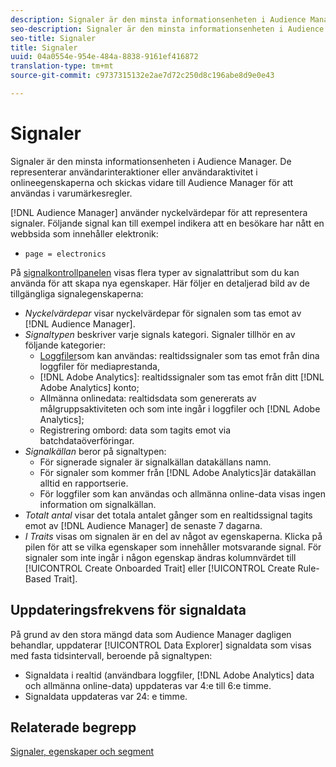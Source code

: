 ```yaml
---
description: Signaler är den minsta informationsenheten i Audience Manager. De representerar användarinteraktioner eller användaraktivitet i dina onlineegenskaper och skickas vidare till Audience Manager för att användas i varumärkesregler.
seo-description: Signaler är den minsta informationsenheten i Audience Manager. De representerar användarinteraktioner eller användaraktivitet i dina onlineegenskaper och skickas vidare till Audience Manager för att användas i varumärkesregler.
seo-title: Signaler
title: Signaler
uuid: 04a0554e-954e-484a-8838-9161ef416872
translation-type: tm+mt
source-git-commit: c9737315132e2ae7d72c250d8c196abe8d9e0e43

---
```



# Signaler

Signaler är den minsta informationsenheten i Audience Manager. De representerar användarinteraktioner eller användaraktivitet i onlineegenskaperna och skickas vidare till Audience Manager för att användas i varumärkesregler.

[!DNL Audience Manager] använder nyckelvärdepar för att representera signaler. Följande signal kan till exempel indikera att en besökare har nått en webbsida som innehåller elektronik:

* `page = electronics`

På [signalkontrollpanelen](../../features/data-explorer/data-explorer-signals-dashboard.md) visas flera typer av signalattribut som du kan använda för att skapa nya egenskaper. Här följer en detaljerad bild av de tillgängliga signalegenskaperna:

* *Nyckelvärdepar* visar nyckelvärdepar för signalen som tas emot av [!DNL Audience Manager].
* *Signaltypen* beskriver varje signals kategori. Signaler tillhör en av följande kategorier:
   * [Loggfiler](/help/using/integration/media-data-integration/actionable-log-files.md)som kan användas: realtidssignaler som tas emot från dina loggfiler för mediaprestanda,
   * [!DNL Adobe Analytics]: realtidssignaler som tas emot från ditt [!DNL Adobe Analytics] konto;
   * Allmänna onlinedata: realtidsdata som genererats av målgruppsaktiviteten och som inte ingår i loggfiler och [!DNL Adobe Analytics];
   * Registrering ombord: data som tagits emot via batchdataöverföringar.
* *Signalkällan* beror på signaltypen:
   * För signerade signaler är signalkällan datakällans namn.
   * För signaler som kommer från [!DNL Adobe Analytics]är datakällan alltid en rapportserie.
   * För loggfiler som kan användas och allmänna online-data visas ingen information om signalkällan.
* *Totalt antal* visar det totala antalet gånger som en realtidssignal tagits emot av [!DNL Audience Manager] de senaste 7 dagarna.
* *I Traits* visas om signalen är en del av något av egenskaperna. Klicka på pilen för att se vilka egenskaper som innehåller motsvarande signal. För signaler som inte ingår i någon egenskap ändras kolumnvärdet till [!UICONTROL Create Onboarded Trait] eller [!UICONTROL Create Rule-Based Trait].

## Uppdateringsfrekvens för signaldata

På grund av den stora mängd data som Audience Manager dagligen behandlar, uppdaterar [!UICONTROL Data Explorer] signaldata som visas med fasta tidsintervall, beroende på signaltypen:

* Signaldata i realtid (användbara loggfiler, [!DNL Adobe Analytics] data och allmänna online-data) uppdateras var 4:e till 6:e timme.
* Signaldata uppdateras var 24: e timme.

## Relaterade begrepp

[Signaler, egenskaper och segment](/help/using/reference/signal-trait-segment.md)
